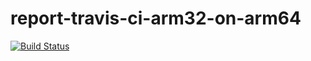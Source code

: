 # report-travis-ci-arm32-on-arm64

[![Build Status](https://travis-ci.org/junaruga/report-travis-ci-arm32-on-arm64.svg?branch=master)](https://travis-ci.org/junaruga/report-travis-ci-arm32-on-arm64)

